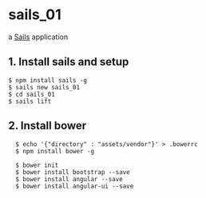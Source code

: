 # sails_01

a [Sails](http://sailsjs.org) application

## 1. Install sails and setup
```shell
$ npm install sails -g
$ sails new sails_01
$ cd sails_01
$ sails lift
```
## 2. Install bower
```shell
  $ echo '{"directory" : "assets/vendor"}' > .bowerrc
  $ npm install bower -g

  $ bower init
  $ bower install bootstrap --save
  $ bower install angular --save
  $ bower install angular-ui --save
```
